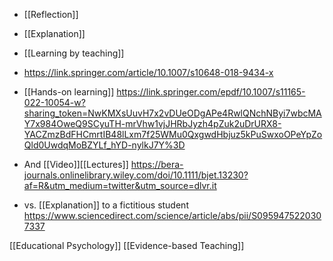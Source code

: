   - [[Reflection]]
  - [[Explanation]]
  - [[Learning by teaching]]

  - https://link.springer.com/article/10.1007/s10648-018-9434-x

  - [[Hands-on learning]]
    https://link.springer.com/epdf/10.1007/s11165-022-10054-w?sharing_token=NwKMXsUuvH7x2vDUeODgAPe4RwlQNchNByi7wbcMAY7x984OweQ9SCyuTH-mrVhw1vjJHRbJyzh4pZuk2uDrURX8-YACZmzBdFHCmrtIB48lLxm7f25WMu0QxgwdHbjuz5kPuSwxoOPeYpZoQld0UwdqMoBZYLf_hYD-nylkJ7Y%3D

  - And [[Video]][[Lectures]]
    https://bera-journals.onlinelibrary.wiley.com/doi/10.1111/bjet.13230?af=R&utm_medium=twitter&utm_source=dlvr.it

  - vs. [[Explanation]] to a fictitious student
    https://www.sciencedirect.com/science/article/abs/pii/S0959475220307337

[[Educational Psychology]]
[[Evidence-based Teaching]]
